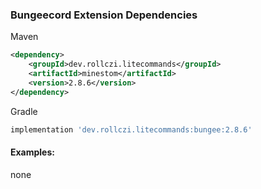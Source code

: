 ### Bungeecord Extension Dependencies
Maven
```xml
<dependency>
    <groupId>dev.rollczi.litecommands</groupId>
    <artifactId>minestom</artifactId>
    <version>2.8.6</version>
</dependency>
```
Gradle
```groovy
implementation 'dev.rollczi.litecommands:bungee:2.8.6'
```

#### Examples:
none